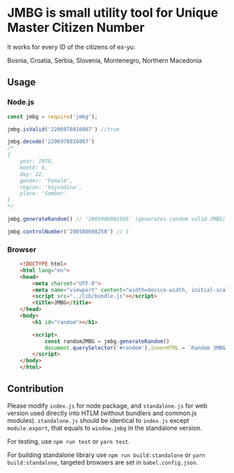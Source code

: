 # JMBG is small utility tool for Unique Master Citizen Number

It works for every ID of the citizens of ex-yu:

Bosnia, Croatia, Serbia, Slovenia, Montenegro, Northern Macedonia

## Usage

### Node.js

```js
const jmbg = require('jmbg');

jmbg.isValid('2206978816007') //true

jmbg.decode('2206978816007') 
/*
{ 
    year: 1978,
    month: 6,
    day: 22,
    gender: 'Female',
    region: 'Vojvodina',
    place: 'Sombor'
}
*/

jmbg.generateRandom() // '2005006982505' (generates random valid JMBG)

jmbg.controlNumber('200500698250') // 5
```

### Browser

```html
    <!DOCTYPE html>
    <html lang="en">
    <head>
        <meta charset="UTF-8">
        <meta name="viewport" content="width=device-width, initial-scale=1.0">
        <script src="../lib/bundle.js"></script>
        <title>JMBG</title>
    </head>
    <body>
        <h1 id="random"></h1>

        <script>
            const randomJMBG = jmbg.generateRandom()
            document.querySelector('#random').innerHTML = `Random JMBG: ${randomJMBG}`
        </script>
    </body>
    </html>
```

## Contribution

Please modify `index.js` for node package, and `standalone.js` for web version used directly into HTLM (without bundlers and common.js modules).
`standalone.js` should be identical to `index.js` except `module.export`, that equals to `window.jmbg` in the standalone version.


For testing, use `npm run test` or `yarn test`.

For building standalone library use `npm run build:standalone` or `yarn build:standalone`, targeted browsers are set in `babel.config.json`.